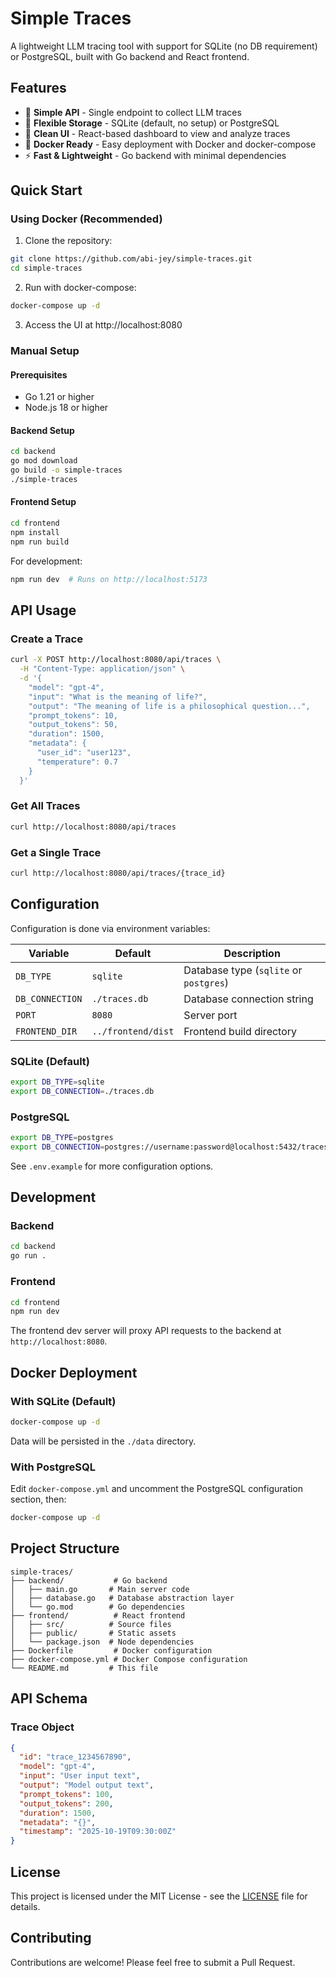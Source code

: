 # Simple Traces

A lightweight LLM tracing tool with support for SQLite (no DB requirement) or PostgreSQL, built with Go backend and React frontend.

## Features

- 🚀 **Simple API** - Single endpoint to collect LLM traces
- 💾 **Flexible Storage** - SQLite (default, no setup) or PostgreSQL
- 🎨 **Clean UI** - React-based dashboard to view and analyze traces
- 🐳 **Docker Ready** - Easy deployment with Docker and docker-compose
- ⚡ **Fast & Lightweight** - Go backend with minimal dependencies

## Quick Start

### Using Docker (Recommended)

1. Clone the repository:
```bash
git clone https://github.com/abi-jey/simple-traces.git
cd simple-traces
```

2. Run with docker-compose:
```bash
docker-compose up -d
```

3. Access the UI at http://localhost:8080

### Manual Setup

#### Prerequisites
- Go 1.21 or higher
- Node.js 18 or higher

#### Backend Setup

```bash
cd backend
go mod download
go build -o simple-traces
./simple-traces
```

#### Frontend Setup

```bash
cd frontend
npm install
npm run build
```

For development:
```bash
npm run dev  # Runs on http://localhost:5173
```

## API Usage

### Create a Trace

```bash
curl -X POST http://localhost:8080/api/traces \
  -H "Content-Type: application/json" \
  -d '{
    "model": "gpt-4",
    "input": "What is the meaning of life?",
    "output": "The meaning of life is a philosophical question...",
    "prompt_tokens": 10,
    "output_tokens": 50,
    "duration": 1500,
    "metadata": {
      "user_id": "user123",
      "temperature": 0.7
    }
  }'
```

### Get All Traces

```bash
curl http://localhost:8080/api/traces
```

### Get a Single Trace

```bash
curl http://localhost:8080/api/traces/{trace_id}
```

## Configuration

Configuration is done via environment variables:

| Variable | Default | Description |
|----------|---------|-------------|
| `DB_TYPE` | `sqlite` | Database type (`sqlite` or `postgres`) |
| `DB_CONNECTION` | `./traces.db` | Database connection string |
| `PORT` | `8080` | Server port |
| `FRONTEND_DIR` | `../frontend/dist` | Frontend build directory |

### SQLite (Default)

```bash
export DB_TYPE=sqlite
export DB_CONNECTION=./traces.db
```

### PostgreSQL

```bash
export DB_TYPE=postgres
export DB_CONNECTION=postgres://username:password@localhost:5432/traces?sslmode=disable
```

See `.env.example` for more configuration options.

## Development

### Backend

```bash
cd backend
go run .
```

### Frontend

```bash
cd frontend
npm run dev
```

The frontend dev server will proxy API requests to the backend at `http://localhost:8080`.

## Docker Deployment

### With SQLite (Default)

```bash
docker-compose up -d
```

Data will be persisted in the `./data` directory.

### With PostgreSQL

Edit `docker-compose.yml` and uncomment the PostgreSQL configuration section, then:

```bash
docker-compose up -d
```

## Project Structure

```
simple-traces/
├── backend/           # Go backend
│   ├── main.go       # Main server code
│   ├── database.go   # Database abstraction layer
│   └── go.mod        # Go dependencies
├── frontend/          # React frontend
│   ├── src/          # Source files
│   ├── public/       # Static assets
│   └── package.json  # Node dependencies
├── Dockerfile         # Docker configuration
├── docker-compose.yml # Docker Compose configuration
└── README.md         # This file
```

## API Schema

### Trace Object

```json
{
  "id": "trace_1234567890",
  "model": "gpt-4",
  "input": "User input text",
  "output": "Model output text",
  "prompt_tokens": 100,
  "output_tokens": 200,
  "duration": 1500,
  "metadata": "{}",
  "timestamp": "2025-10-19T09:30:00Z"
}
```

## License

This project is licensed under the MIT License - see the [LICENSE](LICENSE) file for details.

## Contributing

Contributions are welcome! Please feel free to submit a Pull Request.